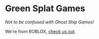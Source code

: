 # Green Splat Games
*Not to be confused with Ghost Ship Games!*

We're from ROBLOX, [check us out](https://www.roblox.com/communities/16773801/Green-Splat-Games#!/about).
